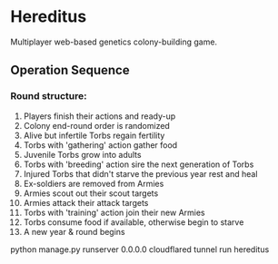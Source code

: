 # Hereditus
Multiplayer web-based genetics colony-building game.

## Operation Sequence

### Round structure:
1) Players finish their actions and ready-up
2) Colony end-round order is randomized
3) Alive but infertile Torbs regain fertility
4) Torbs with 'gathering' action gather food
5) Juvenile Torbs grow into adults
6) Torbs with 'breeding' action sire the next generation of Torbs
7) Injured Torbs that didn't starve the previous year rest and heal
8) Ex-soldiers are removed from Armies
9) Armies scout out their scout targets
10) Armies attack their attack targets
11) Torbs with 'training' action join their new Armies
12) Torbs consume food if available, otherwise begin to starve
13) A new year & round begins

python manage.py runserver 0.0.0.0
cloudflared tunnel run hereditus
